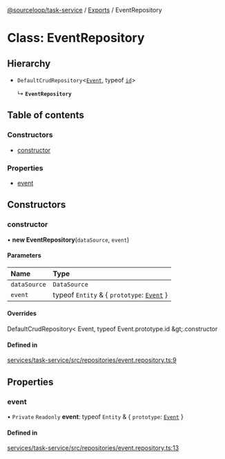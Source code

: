 [@sourceloop/task-service](../README.md) / [Exports](../modules.md) / EventRepository

# Class: EventRepository

## Hierarchy

- `DefaultCrudRepository`<[`Event`](Event.md), typeof [`id`](Event.md#id)\>

  ↳ **`EventRepository`**

## Table of contents

### Constructors

- [constructor](EventRepository.md#constructor)

### Properties

- [event](EventRepository.md#event)

## Constructors

### constructor

• **new EventRepository**(`dataSource`, `event`)

#### Parameters

| Name | Type |
| :------ | :------ |
| `dataSource` | `DataSource` |
| `event` | typeof `Entity` & { `prototype`: [`Event`](Event.md)  } |

#### Overrides

DefaultCrudRepository&lt;
  Event,
  typeof Event.prototype.id
\&gt;.constructor

#### Defined in

[services/task-service/src/repositories/event.repository.ts:9](https://github.com/sourcefuse/loopback4-microservice-catalog/blob/93a7f917/services/task-service/src/repositories/event.repository.ts#L9)

## Properties

### event

• `Private` `Readonly` **event**: typeof `Entity` & { `prototype`: [`Event`](Event.md)  }

#### Defined in

[services/task-service/src/repositories/event.repository.ts:13](https://github.com/sourcefuse/loopback4-microservice-catalog/blob/93a7f917/services/task-service/src/repositories/event.repository.ts#L13)
